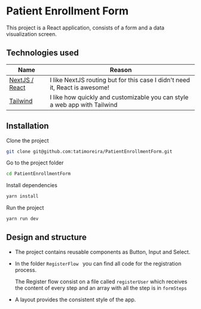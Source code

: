 # Patient Enrollment Form

This project is a React application, consists of a form and a data visualization screen.

## Technologies used
| Name  |Reason   | 
|---|---|
| [NextJS / React ](https://nextjs.org/)  | I like NextJS routing but for this case I didn't need it, React is awesome!  |   
|   [Tailwind ](https://tailwindcss.com/)|  I like how quickly and customizable you can style a web app with Tailwind |  

## Installation

Clone the project

```bash
git clone git@github.com:tatimoreira/PatientEnrollmentForm.git
```
Go to the project folder
```bash
cd PatientEnrollmentForm
```
Install dependencies
```bash
yarn install
```
Run the project
```bash
yarn run dev
```
## Design and structure

- The project contains reusable components as Button, Input and Select.
- In the folder ```RegisterFlow ``` you can find all code for the registration process.
  
   The Register flow consist on a file called ```registerUser``` which receives the content of every step and an array with all the step is in ```formSteps```
- A layout provides the consistent style of the app.




